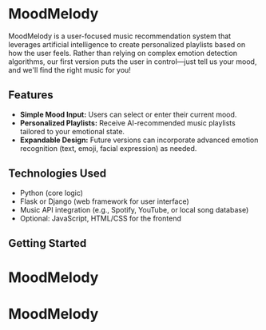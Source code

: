 # MoodMelody #

MoodMelody is a user-focused music recommendation system that leverages artificial intelligence to create personalized playlists based on how the user feels. Rather than relying on complex emotion detection algorithms, our first version puts the user in control—just tell us your mood, and we'll find the right music for you!

## Features ##

- **Simple Mood Input:** Users can select or enter their current mood.
- **Personalized Playlists:** Receive AI-recommended music playlists tailored to your emotional state.
- **Expandable Design:** Future versions can incorporate advanced emotion recognition (text, emoji, facial expression) as needed.

## Technologies Used ##

- Python (core logic)
- Flask or Django (web framework for user interface)
- Music API integration (e.g., Spotify, YouTube, or local song database)
- Optional: JavaScript, HTML/CSS for the frontend

## Getting Started ##


# MoodMelody ##
# MoodMelody ##
